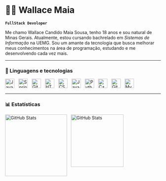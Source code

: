 # 🧑‍💻 Wallace Maia

**`FullStack Devoloper`**

Me chamo Wallace Candido Maia Sousa, tenho 18 anos e sou natural de Minas Gerais. Atualmente, estou cursando bachrelado em *Sistemas de Informação* na UEMG. Sou um amante da tecnologia que busca melhorar meus conhecimentos na área de programação, estudando e me desenvolvendo cada vez mais.

<hr>

### 🧰 Linguagens e tecnologias

<img align="left" alt="Java" width="30px" style="padding-right:10px;"
title="Java" src="https://cdn.jsdelivr.net/gh/devicons/devicon/icons/java/java-original.svg"/>

<img align="left" alt="Spring" width="30px" style="padding-right:10px;"
title="Spring boot" src="https://cdn.jsdelivr.net/gh/devicons/devicon/icons/spring/spring-original.svg" />

<img align="left" alt="Git" width="30px" style="padding-right:10px;"
title="Git" src="https://cdn.jsdelivr.net/gh/devicons/devicon/icons/git/git-original.svg" />

<img align="left" alt="HTML" width="30px" title="Html" style="padding-right:10px;" src="https://cdn.jsdelivr.net/gh/devicons/devicon/icons/html5/html5-plain.svg" />

<img align="left" alt="CSS" title="CSS" width="30px" style="padding-right:10px;" src="https://cdn.jsdelivr.net/gh/devicons/devicon/icons/css3/css3-plain.svg" />

<img align="left" alt="JavaScript" title="JavaScript" width="30px" style="padding-right:10px;" src="https://cdn.jsdelivr.net/gh/devicons/devicon/icons/javascript/javascript-plain.svg" />

<img align="left" alt="Python"  title="Python" width="30px" style="padding-right:10px;" src="https://cdn.jsdelivr.net/gh/devicons/devicon/icons/python/python-plain.svg" />

<img align="left" alt="C++" width="30px" 
title="C++" style="padding-right:10px;" src="https://cdn.jsdelivr.net/gh/devicons/devicon/icons/cplusplus/cplusplus-line.svg" />

<img align="left" alt="GitHub" 
title="GitHub" width="30px" style="padding-right:10px;" src="https://cdn.jsdelivr.net/gh/devicons/devicon/icons/github/github-original.svg" />

<img align="left" alt="MySql" title="MySql" width="30px" style="padding-right:10px;" src="https://cdn.jsdelivr.net/gh/devicons/devicon@latest/icons/mysql/mysql-original.svg" />          
<br />
<br>
<hr>

### 📊 Estatísticas
<p>
  <img 
    align="left" 
    alt="GitHub Stats" 
    height="200" 
    style="padding-right: 10px;" 
    src="https://github-readme-stats.vercel.app/api?username=wallacemaia2007&show_icons=true&theme=tokyonight&include_all_commits=true" 
  />

<img 
      align="left" 
      alt="GitHub Stats" 
      height="170"
      src="https://github-readme-stats.vercel.app/api/top-langs/?username=wallacemaia2007&theme=tokyonight&layout=compact&custom_title=Tecnologias&langs_count=9" 
  />
</p>



